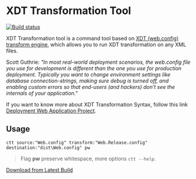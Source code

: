 # XDT Transformation Tool
[![Build status](https://ci.appveyor.com/api/projects/status/jojpj3hrtka55akt?svg=true)](https://ci.appveyor.com/project/giansalex/ctt)   

XDT Transformation tool is a command tool based on [XDT (web.config) transform engine](https://nuget.org/packages/Microsoft.Web.Xdt), which allows you to run XDT transformation on any XML files.

Scott Guthrie: _"In most real-world deployment scenarios, the web.config file you use for development is different than the one you use for production deployment. Typically you want to change environment settings like database connection-strings, making sure debug is turned off, and enabling custom errors so that end-users (and hackers) don’t see the internals of your application."_

If you want to know more about XDT Transformation Syntax, follow this link [Deployment Web Application Project](https://msdn.microsoft.com/en-us/library/dd465326.aspx).


## Usage

```
ctt source:"Web.config" transform:"Web.Release.config" destination:"dist\Web.config" pw
```
> Flag **pw** preserve whitespace, more options `ctt --help`.


[Download from Latest Build](https://ci.appveyor.com/project/giansalex/ctt/build/artifacts)